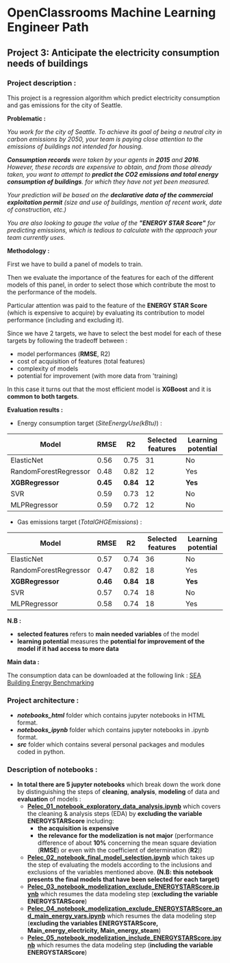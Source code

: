 # OpenClassrooms Machine Learning Engineer Path

## Project 3: Anticipate the electricity consumption needs of buildings

### Project description :

This project is a regression algorithm which predict electricity consumption and gas emissions for the city of Seattle.

**Problematic :**

_You work for the city of Seattle. To achieve its goal of being a neutral city in carbon emissions by 2050, your team is paying close attention to the emissions of buildings not intended for housing._

_**Consumption records** were taken by your agents in **2015** and **2016**. However, these records are expensive to obtain, and from those already taken, you want to attempt to **predict the CO2 emissions and total energy consumption of buildings**. for which they have not yet been measured._

_Your prediction will be based on the **declarative data of the commercial exploitation permit** (size and use of buildings, mention of recent work, date of construction, etc.)_

_You are also looking to gauge the value of the **"ENERGY STAR Score"** for predicting emissions, which is tedious to calculate with the approach your team currently uses._

**Methodology :**

First we have to build a panel of models to train.

Then we evaluate the importance of the features for each of the different models of this panel, in order to select those which contribute the most to the performance of the models.

Particular attention was paid to the feature of the **ENERGY STAR Score** (which is expensive to acquire) by evaluating its contribution to model performance (including and excluding it).

Since we have 2 targets, we have to select the best model for each of these targets by following the tradeoff between :
- model performances (**RMSE**, R2)
- cost of acquisition of features (total features)
- complexity of models
- potential for improvement (with more data from 'training)

In this case it turns out that the most efficient model is **XGBoost** and it is **common to both targets**.

**Evaluation results :**
- Energy consumption target (_SiteEnergyUse(kBtu)_) :

|  Model   | RMSE | R2 |  Selected features |  Learning potential  |
| -------  | ---- | -- |  ----------------- |  ------------------- |
|    ElasticNet     | 0.56 |  0.75 |  31 | No |
|    RandomForestRegressor     | 0.48 |  0.82 |  12 | Yes |
|    **XGBRegressor**     | **0.45** |  **0.84** |  **12** | **Yes** |
|    SVR     | 0.59 |  0.73 |  12 | No |
|    MLPRegressor     | 0.59 |  0.72 |  12 | No |

- Gas emissions target (_TotalGHGEmissions_) :

|  Model   | RMSE | R2 |  Selected features |  Learning potential  |
| -------  | ---- | -- |  ----------------- |  ------------------- |
|    ElasticNet     | 0.57 |  0.74 |  36 | No |
|    RandomForestRegressor     | 0.47 |  0.82 |  18 | Yes |
|    **XGBRegressor**     | **0.46** |  **0.84** |  **18** | **Yes** |
|    SVR     | 0.57 |  0.74 |  18 | No |
|    MLPRegressor     | 0.58 |  0.74 |  18 | Yes |


**N.B :**
- **selected features** refers to **main needed variables** of the model
- **learning potential** measures the **potential for improvement of the model if it had access to more data**


**Main data :**

The consumption data can be downloaded at the following link : [SEA Building Energy Benchmarking](https://www.kaggle.com/city-of-seattle/sea-building-energy-benchmarking#2015-building-energy-benchmarking.csv)

### Project architecture :

- **_notebooks_html_** folder which contains jupyter notebooks in HTML format.
- **_notebooks_ipynb_** folder which contains jupyter notebooks in .ipynb format.
- **_src_** folder which contains several personal packages and modules coded in python.

### Description of notebooks :

- **In total there are 5 jupyter notebooks** which break down the work done by distinguishing the steps of **cleaning**, **analysis**, **modeling** of data and **evaluation** of models :
    - **[Pelec_01_notebook_exploratory_data_analysis.ipynb](https://github.com/4D1L-PY/Portfolio/blob/main/OC-MLE/Electricity-Consumption/notebooks_ipynb/Pelec_01_notebook_exploratory_data_analysis.ipynb)** which covers the cleaning & analysis steps (EDA) by **excluding the variable ENERGYSTARScore** including:
        - **the acquisition is expensive**
        - **the relevance for the modelization is not major** (performance difference of about **10%** concerning the mean square deviation (**RMSE**) or even with the coefficient of determination (**R2**))
    - **[Pelec_02_notebook_final_model_selection.ipynb](https://github.com/4D1L-PY/Portfolio/blob/main/OC-MLE/Electricity-Consumption/notebooks_ipynb/Pelec_02_notebook_final_model_selection.ipynb)** which takes up the step of evaluating the models according to the inclusions and exclusions of the variables mentioned above. **(N.B: this notebook presents the final models that have been selected for each target)**
    - **[Pelec_03_notebook_modelization_exclude_ENERGYSTARScore.ipynb](https://github.com/4D1L-PY/Portfolio/blob/main/OC-MLE/Electricity-Consumption/notebooks_ipynb/Pelec_03_notebook_modelization_exclude_ENERGYSTARScore.ipynb)** which resumes the data modeling step (**excluding the variable ENERGYSTARScore**)
    - **[Pelec_04_notebook_modelization_exclude_ENERGYSTARScore_and_main_energy_vars.ipynb](https://github.com/4D1L-PY/Portfolio/blob/main/OC-MLE/Electricity-Consumption/notebooks_ipynb/Pelec_04_notebook_modelization_exclude_ENERGYSTARScore_and_main_energy_vars.ipynb)** which resumes the data modeling step (**excluding the variables ENERGYSTARScore, Main_energy_electricity, Main_energy_steam**)
    - **[Pelec_05_notebook_modelization_include_ENERGYSTARScore.ipynb](https://github.com/4D1L-PY/Portfolio/blob/main/OC-MLE/Electricity-Consumption/notebooks_ipynb/Pelec_05_notebook_modelization_include_ENERGYSTARScore.ipynb)** which resumes the data modeling step (**including the variable ENERGYSTARScore**)

